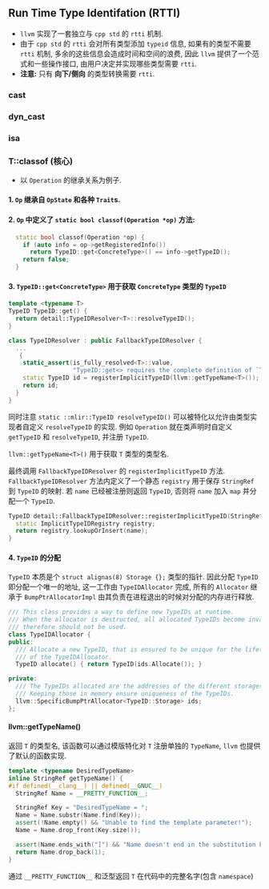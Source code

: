 ## Run Time Type Identifation (RTTI)  
- `llvm` 实现了一套独立与 `cpp std` 的 `rtti` 机制.
- 由于 `cpp std` 的 `rtti` 会对所有类型添加 `typeid` 信息, 如果有的类型不需要 `rtti` 机制, 多余的这些信息会造成时间和空间的浪费, 因此 `llvm` 提供了一个范式和一些操作接口, 由用户决定并实现哪些类型需要 `rtti`.
- **注意:** 只有 **向下/侧向** 的类型转换需要 `rtti`.

### cast<T>

### dyn_cast<T>

### isa<T>


### T::classof (核心)
- 以 `Operation` 的继承关系为例子.

#### 1. `Op` 继承自 `OpState` 和各种 `Trait`s.

#### 2. `Op` 中定义了 `static bool classof(Operation *op)` 方法:
``` cpp
  static bool classof(Operation *op) {
    if (auto info = op->getRegisteredInfo())
      return TypeID::get<ConcreteType>() == info->getTypeID();
    return false;
  }
```

#### 3. `TypeID::get<ConcreteType>` 用于获取 `ConcreteType` 类型的 `TypeID`
``` cpp
template <typename T>
TypeID TypeID::get() {
  return detail::TypeIDResolver<T>::resolveTypeID();
}
```
``` cpp
class TypeIDResolver : public FallbackTypeIDResolver {
  ...
   {
    static_assert(is_fully_resolved<T>::value,
                  "TypeID::get<> requires the complete definition of `T`");
    static TypeID id = registerImplicitTypeID(llvm::getTypeName<T>());
    return id;
  }
}
```
同时注意 `static ::mlir::TypeID resolveTypeID()` 可以被特化以允许由类型实现者自定义 `resolveTypeID` 的实现. 例如 `Operation` 就在类声明时自定义 `getTypeID` 和 `resolveTypeID`, 并注册 `TypeID`.

`llvm::getTypeName<T>()` 用于获取 `T` 类型的类型名.

最终调用 `FallbackTypeIDResolver` 的 `registerImplicitTypeID` 方法. `FallbackTypeIDResolver` 方法内定义了一个静态 `registry` 用于保存 `StringRef` 到 `TypeID` 的映射. 若 `name` 已经被注册则返回 `TypeID`, 否则将 `name` 加入 `map` 并分配一个 `TypeID`.

``` cpp
TypeID detail::FallbackTypeIDResolver::registerImplicitTypeID(StringRef name) {
  static ImplicitTypeIDRegistry registry;
  return registry.lookupOrInsert(name);
}
```

#### 4. `TypeID` 的分配
`TypeID` 本质是个 `struct alignas(8) Storage {};` 类型的指针. 因此分配 `TypeID` 即分配一个唯一的地址, 这一工作由 `TypeIDAllocator` 完成, 所有的 `Allocator` 继承于 `BumpPtrAllocatorImpl` 由其负责在进程退出的时候对分配的内存进行释放.
``` cpp
/// This class provides a way to define new TypeIDs at runtime.
/// When the allocator is destructed, all allocated TypeIDs become invalid and
/// therefore should not be used.
class TypeIDAllocator {
public:
  /// Allocate a new TypeID, that is ensured to be unique for the lifetime
  /// of the TypeIDAllocator.
  TypeID allocate() { return TypeID(ids.Allocate()); }

private:
  /// The TypeIDs allocated are the addresses of the different storages.
  /// Keeping those in memory ensure uniqueness of the TypeIDs.
  llvm::SpecificBumpPtrAllocator<TypeID::Storage> ids;
};
```



#### llvm::getTypeName<T>()  
返回 `T` 的类型名, 该函数可以通过模版特化对 `T` 注册单独的 `TypeName`, `llvm` 也提供了默认的函数实现.
```cpp
template <typename DesiredTypeName>
inline StringRef getTypeName() {
#if defined(__clang__) || defined(__GNUC__)
  StringRef Name = __PRETTY_FUNCTION__;

  StringRef Key = "DesiredTypeName = ";
  Name = Name.substr(Name.find(Key));
  assert(!Name.empty() && "Unable to find the template parameter!");
  Name = Name.drop_front(Key.size());

  assert(Name.ends_with("]") && "Name doesn't end in the substitution key!");
  return Name.drop_back(1);
}
```
通过 `__PRETTY_FUNCTION__` 和泛型返回 `T` 在代码中的完整名字(包含 `namespace`)
